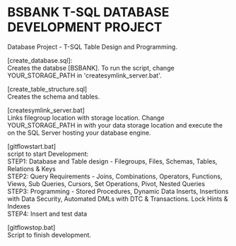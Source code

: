 # BSBANK T-SQL DATABASE DEVELOPMENT PROJECT
Database Project - T-SQL Table Design and Programming.</br>

<p>
 [create_database.sql]:</br>
Creates the databse [BSBANK]. To run the script, change YOUR_STORAGE_PATH in 'createsymlink_server.bat'.</br>
 </p>
<p>
[create_table_structure.sql]</br>
Creates the schema and tables.
</p>
<p>
[createsymlink_server.bat]</br>
Links filegroup location with storage location. Change YOUR_STORAGE_PATH in with your data storage location and execute the on the SQL Server hosting your database engine.
</p>
<p>
[gitflowstart.bat]</br>
script to start Development:</br>
STEP1: Database and Table design - Filegroups, Files, Schemas, Tables, Relations & Keys</br>
STEP2: Query Requirements - Joins, Combinations, Operators, Functions, Views, Sub Queries, Cursors, Set Operations, Pivot, Nested Queries</br>
STEP3: Programming  - Stored Procedures, Dynamic Data Inserts, Insertions with Data Security, Automated DMLs with DTC & Transactions. Lock Hints & Indexes</br>
STEP4: Insert and test data</br>
</p>
<p>
[gitflowstop.bat]</br>
Script to finish development.
</p>
